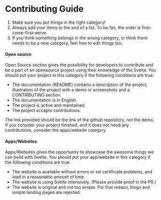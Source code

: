 # Contributing Guide

1. Make sure you put things in the right category!
2. Always add your items to the end of a list. To be fair, the order is first-come-first-serve.
3. If you think something belongs in the wrong category, or think there needs to be a new category, feel free to edit things too.



#### Open source

Open Source section gives the possibility for developers to contribute and be a part of an opensource project using their knowledge of the Svelte.
You should put your project in this category if the following conditions are true:
- The documentation (README) contains a description of the project, illustration of the project with a demo or screenshots and a CONTRIBUTING section.
- The documentation is in English.
- The project is active and maintained.
- The project accepts contributions.

The link provided should be the link of the github repository, not the demo.
If you consider your project finished, and it does not need any contributions, consider the apps/website category.

#### Apps/Websites

Apps/Websites gives the opportunity to showcase the awesome things we can build with Svelte.
You should put your app/website in this category if the following conditions are true:
- The website is available without errors or ssl certificate problems, and load in a reasonable amount of time.
- The website is using Svelte intensively. (Please provide proof in the PR.)
- The website is original and not too simple. For that reason, blogs and simple landing pages are rejected.
